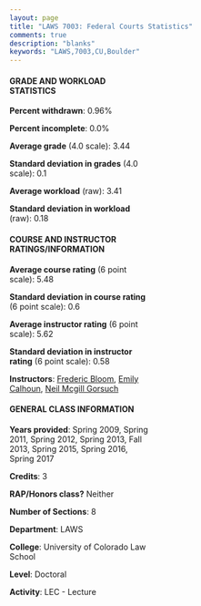```yaml
---
layout: page
title: "LAWS 7003: Federal Courts Statistics"
comments: true
description: "blanks"
keywords: "LAWS,7003,CU,Boulder"
---
```

<head>
<script src="https://ajax.googleapis.com/ajax/libs/jquery/2.1.3/jquery.min.js"></script>
<script src="https://dl.dropboxusercontent.com/s/pc42nxpaw1ea4o9/highcharts.js?dl=0"></script>
<!-- <script src="../assets/js/highcharts.js"></script> -->
<style type="text/css">@font-face {
	font-family: "Bebas Neue";
	src: url(https://www.filehosting.org/file/details/544349/BebasNeue Regular.otf) format("opentype");
	}
	h1.Bebas { 
		font-family: "Bebas Neue", Verdana, Tahoma;
	}
</style>
</head>
<body>
	<div id="container" style="float: right; width: 45%; height: 88%; margin-left: 2.5%; margin-right: 2.5%;"></div>
	<script language="JavaScript">
		$(document).ready(function() {
		var chart = {type: 'column'};
		var title = {text: 'Grade Distribution'};
		var xAxis = {categories: ['A','B','C','D','F'],crosshair: true};
		var yAxis = {min: 0,title: {text: 'Percentage'}};
		var tooltip = {headerFormat: '<center><b><span style="font-size:20px">{point.key}</span></b></center>',
		               pointFormat: '<td style="padding:0"><b>{point.y:.1f}%</b></td>',
		               footerFormat: '</table>',shared: true,useHTML: true};
		var plotOptions = {column: {pointPadding: 0.0,borderWidth: 0}};  
		var credits = {enabled: false};var series= [{name: 'Percent',data: [40.84,57.69,1.05,0.21,0.21,]}];
		var json = {};
		json.chart = chart;
		json.title = title;
		json.tooltip = tooltip;
		json.xAxis = xAxis;
		json.yAxis = yAxis;  
		json.series = series;
		json.plotOptions = plotOptions;  
		json.credits = credits;
		$('#container').highcharts(json);
	});
	</script>
</body>
			   
#### GRADE AND WORKLOAD STATISTICS

**Percent withdrawn**: 0.96%

**Percent incomplete**: 0.0%

**Average grade** (4.0 scale): 3.44

**Standard deviation in grades** (4.0 scale): 0.1

**Average workload** (raw): 3.41

**Standard deviation in workload** (raw): 0.18

#### COURSE AND INSTRUCTOR RATINGS/INFORMATION

**Average course rating** (6 point scale): 5.48

**Standard deviation in course rating** (6 point scale): 0.6

**Average instructor rating** (6 point scale): 5.62

**Standard deviation in instructor rating** (6 point scale): 0.58

**Instructors**: <a href='../../instructors/Frederic_Bloom'>Frederic Bloom</a>, <a href='../../instructors/Emily_Calhoun'>Emily Calhoun</a>, <a href='../../instructors/Neil_Mcgill_Gorsuch'>Neil Mcgill Gorsuch</a>

#### GENERAL CLASS INFORMATION

**Years provided**: Spring 2009, Spring 2011, Spring 2012, Spring 2013, Fall 2013, Spring 2015, Spring 2016, Spring 2017

**Credits**: 3

**RAP/Honors class?** Neither

**Number of Sections**: 8

**Department**: LAWS

**College**: University of Colorado Law School

**Level**: Doctoral

**Activity**: LEC - Lecture
